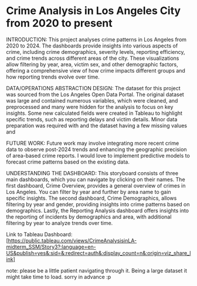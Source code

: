 # Crime Analysis in Los Angeles City from 2020 to present

INTRODUCTION: This project analyses crime patterns in Los Angeles from 2020 to 2024. The dashboards provide insights into various aspects of crime, including crime demographics, severity levels, reporting efficiency, and crime trends across different areas of the city. These visualizations allow filtering by year, area, victim sex, and other demographic factors, offering a comprehensive view of how crime impacts different groups and how reporting trends evolve over time.

DATA/OPERATIONS ABSTRACTION DESIGN: The dataset for this project was sourced from the Los Angeles Open Data Portal. The original dataset was large and contained numerous variables, which were cleaned, and preprocessed and many were hidden for the analysis to focus on key insights. Some new calculated fields were created in Tableau to highlight specific trends, such as reporting delays and victim details. Minor data preparation was required with and the dataset having a few missing values and

FUTURE WORK: Future work may involve integrating more recent crime data to observe post-2024 trends and enhancing the geographic precision of area-based crime reports. I would love to implement predictive models to forecast crime patterns based on the existing data. 

UNDERSTANDING THE DASHBOARD: This storyboard consists of three main dashboards, which you can navigate by clicking on their names. The first dashboard, Crime Overview, provides a general overview of crimes in Los Angeles. You can filter by year and further by area name to gain specific insights. The second dashboard, Crime Demographics, allows filtering by year and gender, providing insights into crime patterns based on demographics. Lastly, the Reporting Analysis dashboard offers insights into the reporting of incidents by demographics and area, with additional filtering by year to analyze trends over time.

Link to Tableau Dashboard:
[https://public.tableau.com/views/CrimeAnalysisinLA-midterm_SSM/Story3?:language=en-US&publish=yes&:sid=&:redirect=auth&:display_count=n&:origin=viz_share_link]

note: please be a little patient navigating through it. Being a large dataset it might take time to load. sorry in advance :p
